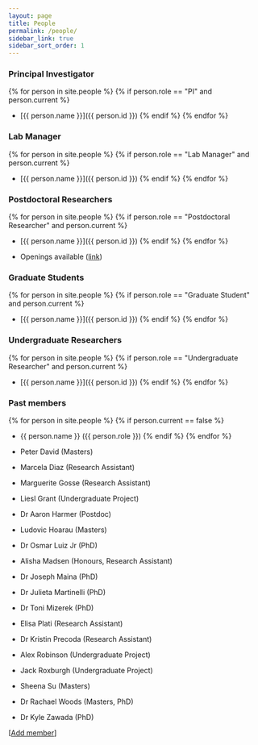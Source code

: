 ```yaml
---
layout: page
title: People
permalink: /people/
sidebar_link: true
sidebar_sort_order: 1
---
```


### Principal Investigator

{% for person in site.people %}
  {% if person.role == "PI" and person.current %}
  - [{{ person.name }}]({{ person.id }})
  {% endif %}
{% endfor %}

### Lab Manager

{% for person in site.people %}
  {% if person.role == "Lab Manager" and person.current %}
  - [{{ person.name }}]({{ person.id }})
  {% endif %}
{% endfor %}

### Postdoctoral Researchers

{% for person in site.people %}
  {% if person.role == "Postdoctoral Researcher" and person.current %}
  - [{{ person.name }}]({{ person.id }})
  {% endif %}
{% endfor %}

- Openings available ([link](/news/2022/04/15/postdoc-3d-reefs.html))

### Graduate Students

{% for person in site.people %}
  {% if person.role == "Graduate Student" and person.current %}
  - [{{ person.name }}]({{ person.id }})
  {% endif %}
{% endfor %}

### Undergraduate Researchers

{% for person in site.people %}
  {% if person.role == "Undergraduate Researcher" and person.current %}
  - [{{ person.name }}]({{ person.id }})
  {% endif %}
{% endfor %}

### Past members

{% for person in site.people %}
  {% if person.current == false %}
  - {{ person.name }} ({{ person.role }})
  {% endif %}
{% endfor %}

- Peter David (Masters)
- Marcela Diaz (Research Assistant)
- Marguerite Gosse (Research Assistant)
- Liesl Grant (Undergraduate Project)
- Dr Aaron Harmer (Postdoc)
- Ludovic Hoarau (Masters)
- Dr Osmar Luiz Jr (PhD)
- Alisha Madsen (Honours, Research Assistant)
- Dr Joseph Maina (PhD)
- Dr Julieta Martinelli (PhD)
- Dr Toni Mizerek (PhD)
- Elisa Plati (Research Assistant)
- Dr Kristin Precoda (Research Assistant)
- Alex Robinson (Undergraduate Project)
- Jack Roxburgh (Undergraduate Project)
- Sheena Su (Masters)
- Dr Rachael Woods (Masters, PhD)
- Dr Kyle Zawada (PhD)

[[Add member](https://github.com/jmadinlab/jmadinlab.github.io/issues/new?assignees=jmadin&labels=add+person&template=add-person.md&title=I%27d+like+to+add+myself+to+the+lab)]
